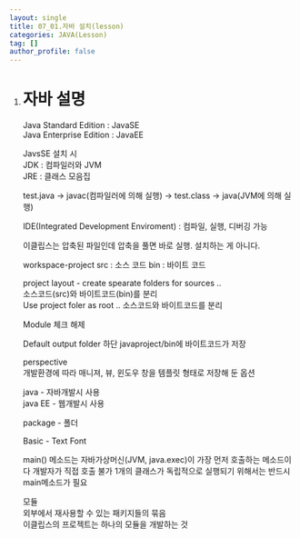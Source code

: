 ```yaml
---
layout: single
title: 07_01.자바 설치(lesson)
categories: JAVA(Lesson)
tag: []
author_profile: false
---
```


1. # 자바 설명

   Java Standard Edition : JavaSE   
   Java Enterprise Edition : JavaEE   

   JavsSE 설치 시   
   JDK : 컴파일러와 JVM   
   JRE : 클래스 모음집   

   test.java -> javac(컴파일러에 의해 실행) -> test.class -> java(JVM에 의해 실행)   

   IDE(Integrated Development Enviroment) : 컴파일, 실행, 디버깅 가능   

   이클립스는 압축된 파일인데 압축을 풀면 바로 실행. 설치하는 게 아니다.

   workspace-project
   src : 소스 코드
   bin : 바이트 코드

   project layout - create spearate folders for sources ..   
   소스코드(src)와 바이트코드(bin)를 분리    
   Use project foler as root .. 소스코드와 바이트코드를 분리

   Module
   체크 해제

   Default output folder
   하단 javaproject/bin에 바이트코드가 저장

   perspective   
   개발환경에 따라 매니져, 뷰, 윈도우 창을 템플릿 형태로 저장해 둔 옵션   

   java - 자바개발시 사용   
   java EE - 웹개발시 사용   

   package - 폴더

   Basic - Text Font

   main() 메소드는 자바가상머신(JVM, java.exec)이 가장 먼저 호출하는 메소드이다
	개발자가 직접 호출 불가
   1개의 클래스가 독립적으로 실행되기 위해서는 반드시 main메소드가 필요    

   모듈   
   외부에서 재사용할 수 있는 패키지들의 묶음   
   이클립스의 프로젝트는 하나의 모듈을 개발하는 것   

   
